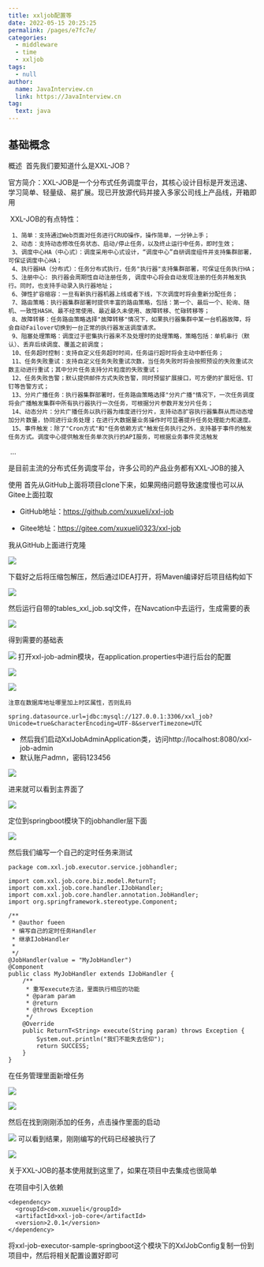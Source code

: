 ```yaml
---
title: xxljob配置等
date: 2022-05-15 20:25:25
permalink: /pages/e7fc7e/
categories: 
  - middleware
  - time
  - xxljob
tags: 
  - null
author: 
  name: JavaInterview.cn
  link: https://JavaInterview.cn
tag: 
  text: java
---
```




## 基础概念

概述
​ 首先我们要知道什么是XXL-JOB？

​ 官方简介：XXL-JOB是一个分布式任务调度平台，其核心设计目标是开发迅速、学习简单、轻量级、易扩展。现已开放源代码并接入多家公司线上产品线，开箱即用

​ XXL-JOB的有点特性：

    ​ 1、简单：支持通过Web页面对任务进行CRUD操作，操作简单，一分钟上手；
    ​ 2、动态：支持动态修改任务状态、启动/停止任务，以及终止运行中任务，即时生效；
    ​ 3、调度中心HA（中心式）：调度采用中心式设计，“调度中心”自研调度组件并支持集群部署，可保证调度中心HA；
    ​ 4、执行器HA（分布式）：任务分布式执行，任务"执行器"支持集群部署，可保证任务执行HA；
    ​ 5、注册中心: 执行器会周期性自动注册任务, 调度中心将会自动发现注册的任务并触发执行。同时，也支持手动录入执行器地址；
    ​ 6、弹性扩容缩容：一旦有新执行器机器上线或者下线，下次调度时将会重新分配任务；
    ​ 7、路由策略：执行器集群部署时提供丰富的路由策略，包括：第一个、最后一个、轮询、随机、一致性HASH、最不经常使用、最近最久未使用、故障转移、忙碌转移等；
    ​ 8、故障转移：任务路由策略选择"故障转移"情况下，如果执行器集群中某一台机器故障，将会自动Failover切换到一台正常的执行器发送调度请求。
    ​ 9、阻塞处理策略：调度过于密集执行器来不及处理时的处理策略，策略包括：单机串行（默认）、丢弃后续调度、覆盖之前调度；
    ​ 10、任务超时控制：支持自定义任务超时时间，任务运行超时将会主动中断任务；
    ​ 11、任务失败重试：支持自定义任务失败重试次数，当任务失败时将会按照预设的失败重试次数主动进行重试；其中分片任务支持分片粒度的失败重试；
    ​ 12、任务失败告警；默认提供邮件方式失败告警，同时预留扩展接口，可方便的扩展短信、钉钉等告警方式；
    ​ 13、分片广播任务：执行器集群部署时，任务路由策略选择"分片广播"情况下，一次任务调度将会广播触发集群中所有执行器执行一次任务，可根据分片参数开发分片任务；
    ​ 14、动态分片：分片广播任务以执行器为维度进行分片，支持动态扩容执行器集群从而动态增加分片数量，协同进行业务处理；在进行大数据量业务操作时可显著提升任务处理能力和速度。
    ​ 15、事件触发：除了"Cron方式"和"任务依赖方式"触发任务执行之外，支持基于事件的触发任务方式。调度中心提供触发任务单次执行的API服务，可根据业务事件灵活触发

​ …

是目前主流的分布式任务调度平台，许多公司的产品业务都有XXL-JOB的接入

使用
首先从GitHub上面将项目clone下来，如果网络问题导致速度慢也可以从Gitee上面拉取

- GitHub地址：https://github.com/xuxueli/xxl-job

- Gitee地址：https://gitee.com/xuxueli0323/xxl-job

我从GitHub上面进行克隆

![](../../../../media/pictures/middleware/xxl-job-1.png)


下载好之后将压缩包解压，然后通过IDEA打开，将Maven编译好后项目结构如下

![](../../../../media/pictures/middleware/xxl-job-2.png)

然后运行自带的tables_xxl_job.sql文件，在Navcation中去运行，生成需要的表

![](../../../../media/pictures/middleware/xxl-job-3.png)

得到需要的基础表

![](../../../../media/pictures/middleware/xxl-job-4.png)
打开xxl-job-admin模块，在application.properties中进行后台的配置

![](../../../../media/pictures/middleware/xxl-job-5.png)

![](../../../../media/pictures/middleware/xxl-job-6.png)



    注意在数据库地址哪里加上时区属性，否则乱码

    spring.datasource.url=jdbc:mysql://127.0.0.1:3306/xxl_job?Unicode=true&characterEncoding=UTF-8&serverTimezone=UTC

- 然后我们启动XxlJobAdminApplication类，访问http://localhost:8080/xxl-job-admin
- 默认账户admn，密码123456

![](../../../../media/pictures/middleware/xxl-job-7.png)

进来就可以看到主界面了


![](../../../../media/pictures/middleware/xxl-job-8.png)

定位到springboot模块下的jobhandler层下面

![](../../../../media/pictures/middleware/xxl-job-9.png)

然后我们编写一个自己的定时任务来测试

    package com.xxl.job.executor.service.jobhandler;
    
    import com.xxl.job.core.biz.model.ReturnT;
    import com.xxl.job.core.handler.IJobHandler;
    import com.xxl.job.core.handler.annotation.JobHandler;
    import org.springframework.stereotype.Component;
    
    /**
     * @author fueen
     * 编写自己的定时任务Handler
     * 继承IJobHandler
     *
     */
    @JobHandler(value = "MyJobHandler")
    @Component
    public class MyJobHandler extends IJobHandler {
        /**
         * 重写execute方法，里面执行相应的功能
         * @param param
         * @return
         * @throws Exception
         */
        @Override
        public ReturnT<String> execute(String param) throws Exception {
            System.out.println("我们不能失去信仰");
            return SUCCESS;
        }
    }



在任务管理里面新增任务

![](../../../../media/pictures/middleware/xxl-job-10.png)

![](../../../../media/pictures/middleware/xxl-job-11.png)

然后在找到刚刚添加的任务，点击操作里面的启动


![](../../../../media/pictures/middleware/xxl-job-12.png)
可以看到结果，刚刚编写的代码已经被执行了

![](../../../../media/pictures/middleware/xxl-job-13.png)

关于XXL-JOB的基本使用就到这里了，如果在项目中去集成也很简单

在项目中引入依赖

    <dependency>
      <groupId>com.xuxueli</groupId>
      <artifactId>xxl-job-core</artifactId>
      <version>2.0.1</version>
    </dependency>

将xxl-job-executor-sample-springboot这个模块下的XxlJobConfig复制一份到项目中，然后将相关配置设置好即可

